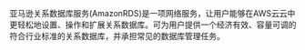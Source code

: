 亚马逊关系数据库服务(AmazonRDS)是一项网络服务，让用户能够在AWS云云中更轻松地设置、操作和扩展关系数据库。可为用户提供一个经济有效、容量可调的符合行业标准的关系数据库，并承担常见的数据库管理任务。